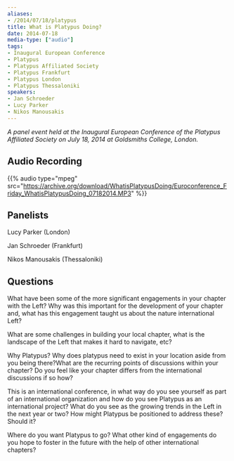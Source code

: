 ```yaml
---
aliases:
- /2014/07/18/platypus
title: What is Platypus Doing?
date: 2014-07-18
media-type: ["audio"]
tags:
- Inaugural European Conference
- Platypus
- Platypus Affiliated Society
- Platypus Frankfurt
- Platypus London
- Platypus Thessaloniki
speakers:
- Jan Schroeder
- Lucy Parker
- Nikos Manousakis
---
```


_A panel event held at the Inaugural European Conference of the Platypus Affiliated Society on July 18, 2014 at Goldsmiths College, London._

## Audio Recording

{{% audio type="mpeg" src="https://archive.org/download/WhatisPlatypusDoing/Euroconference_Friday_WhatisPlatypusDoing_07182014.MP3" %}}

## Panelists

Lucy Parker (London)

Jan Schroeder (Frankfurt)

Nikos Manousakis (Thessaloniki)

## Questions

What have been some of the more significant engagements in your chapter with the Left? Why was this important for the development of your chapter and, what has this engagement taught us about the nature international Left?

What are some challenges in building your local chapter, what is the landscape of the Left that makes it hard to navigate, etc?

Why Platypus? Why does platypus need to exist in your location aside from you being there?What are the recurring points of discussions within your chapter? Do you feel like your chapter differs from the international discussions if so how?

This is an international conference, in what way do you see yourself as part of an international organization and how do you see Platypus as an international project? What do you see as the growing trends in the Left in the next year or two? How might Platypus be positioned to address these? Should it?

Where do you want Platypus to go? What other kind of engagements do you hope to foster in the future with the help of other international chapters?
